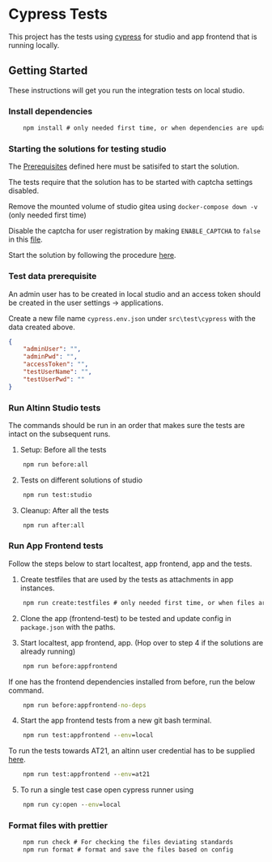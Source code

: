 # Cypress Tests

This project has the tests using [cypress](https://www.cypress.io/) for studio and app frontend that is running locally.

## Getting Started

These instructions will get you run the integration tests on local studio.

### Install dependencies

```cmd
    npm install # only needed first time, or when dependencies are updated    
```

### Starting the solutions for testing studio

The [Prerequisites](https://github.com/Altinn/altinn-studio/tree/master/src/studio#prerequisites) defined here must be satisifed to start the solution.

The tests require that the solution has to be started with captcha settings disabled.

Remove the mounted volume of studio gitea using `docker-compose down -v` (only needed first time)

Disable the captcha for user registration by making `ENABLE_CAPTCHA` to `false` in this [file](https://github.com/Altinn/altinn-studio/blob/master/src/studio/src/repositories/gitea-data/gitea/conf/app.ini#L80).

Start the solution by following the procedure [here](https://github.com/Altinn/altinn-studio/tree/master/src/studio#running-solutions-locally).

### Test data prerequisite

An admin user has to be created in local studio and an access token should be created in the user settings -> applications.

Create a new file name `cypress.env.json` under `src\test\cypress` with the data created above.

```json
{
    "adminUser": "",
    "adminPwd": "",
    "accessToken": "",
    "testUserName": "",
    "testUserPwd": ""
}
```

### Run Altinn Studio tests

The commands should be run in an order that makes sure the tests are intact on the subsequent runs.

1. Setup: Before all the tests
```cmd
    npm run before:all
```

2. Tests on different solutions of studio
```cmd
    npm run test:studio
```

3. Cleanup: After all the tests
```cmd
    npm run after:all
```

### Run App Frontend tests
Follow the steps below to start localtest, app frontend, app and the tests.

1. Create testfiles that are used by the tests as attachments in app instances.
```cmd
    npm run create:testfiles # only needed first time, or when files are deleted from e2e/fixtures
```

2. Clone the app (frontend-test) to be tested and update config in `package.json` with the paths.

3. Start localtest, app frontend, app. (Hop over to step 4 if the solutions are already running)
```cmd
    npm run before:appfrontend
```
If one has the frontend dependencies installed from  before, run the below command.
```cmd
    npm run before:appfrontend-no-deps
```

4. Start the app frontend tests from a new git bash terminal.
```cmd
    npm run test:appfrontend --env=local
```
   To run the tests towards AT21, an altinn user credential has to be supplied [here](https://github.com/Altinn/altinn-studio/tree/master/src/test/cypress#test-data-prerequisite).
```cmd
    npm run test:appfrontend --env=at21
```
5. To run a single test case open cypress runner using
```cmd
    npm run cy:open --env=local
```

### Format files with prettier

```cmd
    npm run check # For checking the files deviating standards
    npm run format # format and save the files based on config
```
